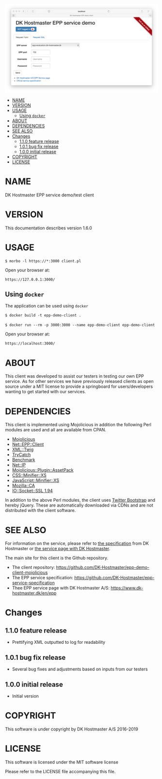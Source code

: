 ![screenshot](images/main-screen.png)

<!-- MarkdownTOC -->

- [NAME](#name)
- [VERSION](#version)
- [USAGE](#usage)
    - [Using `docker`](#using-docker)
- [ABOUT](#about)
- [DEPENDENCIES](#dependencies)
- [SEE ALSO](#see-also)
- [Changes](#changes)
    - [1.1.0 feature release](#110-feature-release)
    - [1.0.1 bug fix release](#101-bug-fix-release)
    - [1.0.0 initial release](#100-initial-release)
- [COPYRIGHT](#copyright)
- [LICENSE](#license)

<!-- /MarkdownTOC -->

<a name="name"></a>
# NAME

DK Hostmaster EPP service demo/test client

<a name="version"></a>
# VERSION

This documentation describes version 1.6.0

<a name="usage"></a>
# USAGE

    $ morbo -l https://*:3000 client.pl

Open your browser at:

    https://127.0.0.1:3000/

<a name="using-docker"></a>
## Using `docker`

The application can be used using `docker`

    $ docker build -t epp-demo-client .

    $ docker run --rm -p 3000:3000 --name epp-demo-client epp-demo-client

Open your browser at:

    https://localhost:3000/

<a name="about"></a>
# ABOUT

This client was developed to assist our testers in testing our own EPP service. As for other services we have previously released clients as open source under a MIT license to provide a springboard for users/developers wanting to get started with our services.

<a name="dependencies"></a>
# DEPENDENCIES

This client is implemented using Mojolicious in addition the following
Perl modules are used and all are available from CPAN.

- [Mojolicious](https://metacpan.org/pod/Mojolicious)
- [Net::EPP::Client](https://metacpan.org/pod/Net::EPP::Client)
- [XML::Twig](https://metacpan.org/pod/XML::Twig)
- [TryCatch](https://metacpan.org/pod/TryCatch)
- [Benchmark](https://metacpan.org/pod/Benchmark)
- [Net::IP](https://metacpan.org/pod/Net::IP)
- [Mojolicious::Plugin::AssetPack](https://metacpan.org/pod/Mojolicious::Plugin::AssetPack)
- [CSS::Minifier::XS](https://metacpan.org/pod/CSS::Minifier::XS)
- [JavaScript::Minifier::XS](https://metacpan.org/pod/Javascript::Minifier::XS)
- [Mozilla::CA](https://metacpan.org/pod/Mozilla::CA)
- [IO::Socket::SSL 1.94](https://metacpan.org/pod/IO::Socket::SSL)

In addition to the above Perl modules, the client uses [Twitter Bootstrap](http://getbootstrap.com/) and hereby jQuery. These are automatically downloaded via CDNs and are not distributed with the client software.

<a name="see-also"></a>
# SEE ALSO

For information on the service, please refer to [the specification](https://github.com/DK-Hostmaster/epp-service-specification) from DK Hostmaster or [the service page with DK Hostmaster](https://www.dk-hostmaster.dk/en/epp).

The main site for this client is the Github repository.

- The client repository: https://github.com/DK-Hostmaster/epp-demo-client-mojolicious
- The EPP service specification: https://github.com/DK-Hostmaster/epp-service-specification
- Thee EPP service page with DK Hostmaster A/S: https://www.dk-hostmaster.dk/en/epp

<a name="changes"></a>
# Changes

<a name="110-feature-release"></a>
## 1.1.0 feature release

- Prettifying XML outputted to log for readability

<a name="101-bug-fix-release"></a>
## 1.0.1 bug fix release

- Several bug fixes and adjustments based on inputs from our testers

<a name="100-initial-release"></a>
## 1.0.0 initial release

- Initial version

<a name="copyright"></a>
# COPYRIGHT

This software is under copyright by DK Hostmaster A/S 2016-2019

<a name="license"></a>
# LICENSE

This software is licensed under the MIT software license

Please refer to the LICENSE file accompanying this file.
